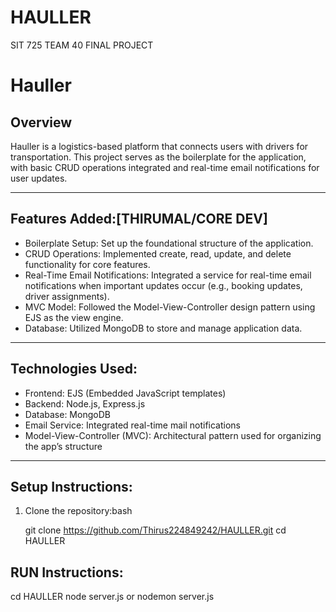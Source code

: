 # HAULLER
SIT 725 TEAM 40 FINAL PROJECT
# Hauller

## Overview

Hauller is a logistics-based platform that connects users with drivers for transportation. This project serves as the boilerplate for the application, with basic CRUD operations integrated and real-time email notifications for user updates.

---

## Features Added:[THIRUMAL/CORE DEV]

- Boilerplate Setup: Set up the foundational structure of the application.
- CRUD Operations: Implemented create, read, update, and delete functionality for core features.
- Real-Time Email Notifications: Integrated a service for real-time email notifications when important updates occur (e.g., booking updates, driver assignments).
- MVC Model: Followed the Model-View-Controller design pattern using EJS as the view engine.
- Database: Utilized MongoDB to store and manage application data.

---

## Technologies Used:

- Frontend: EJS (Embedded JavaScript templates)
- Backend: Node.js, Express.js
- Database: MongoDB
- Email Service: Integrated real-time mail notifications
- Model-View-Controller (MVC): Architectural pattern used for organizing the app’s structure

---

## Setup Instructions:

1. Clone the repository:bash
   
   git clone https://github.com/Thirus224849242/HAULLER.git
   cd HAULLER
   
## RUN Instructions:
   cd HAULLER
   node server.js or nodemon server.js
